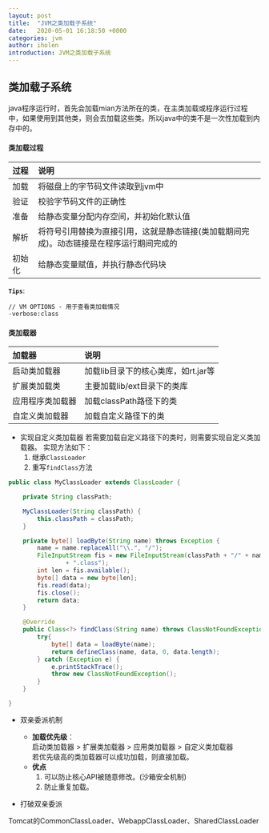```yaml
---
layout: post
title:  "JVM之类加载子系统"
date:   2020-05-01 16:18:50 +0800
categories: jvm
author: iholen
introduction: JVM之类加载子系统
---
```

## 类加载子系统

java程序运行时，首先会加载mian方法所在的类，在主类加载或程序运行过程中，如果使用到其他类，则会去加载这些类。所以java中的类不是一次性加载到内存中的。

#### 类加载过程

|过程|说明|
|:---|:---|
|加载|将磁盘上的字节码文件读取到jvm中|
|验证|校验字节码文件的正确性|
|准备|给静态变量分配内存空间，并初始化默认值|
|解析|将符号引用替换为直接引用，这就是静态链接(类加载期间完成)。动态链接是在程序运行期间完成的|
|初始化|给静态变量赋值，并执行静态代码块 |

**`Tips`**:

```
// VM OPTIONS - 用于查看类加载情况
-verbose:class
```

#### 类加载器

|加载器|说明|
|:---|:---|
|启动类加载器|加载lib目录下的核心类库，如rt.jar等|
|扩展类加载类|主要加载lib/ext目录下的类库|
|应用程序类加载器|加载classPath路径下的类|
|自定义类加载器|加载自定义路径下的类|

* 实现自定义类加载器
若需要加载自定义路径下的类时，则需要实现自定义类加载器。
实现方法如下：
    1. 继承`ClassLoader`
    2. 重写`findClass`方法

```java
public class MyClassLoader extends ClassLoader {

    private String classPath;

    MyClassLoader(String classPath) {
        this.classPath = classPath;
    }

    private byte[] loadByte(String name) throws Exception {
        name = name.replaceAll("\\.", "/");
        FileInputStream fis = new FileInputStream(classPath + "/" + name
                + ".class");
        int len = fis.available();
        byte[] data = new byte[len];
        fis.read(data);
        fis.close();
        return data;
    }

    @Override
    public Class<?> findClass(String name) throws ClassNotFoundException {
        try{
            byte[] data = loadByte(name);
            return defineClass(name, data, 0, data.length);
        } catch (Exception e) {
            e.printStackTrace();
            throw new ClassNotFoundException();
        }
    }

}
```

* 双亲委派机制

    * **加载优先级**：<br>
    启动类加载器 > 扩展类加载器 > 应用类加载器 > 自定义类加载器<br>
    若优先级高的类加载器可以成功加载，则直接加载。
    * **优点**<br>
        1. 可以防止核心API被随意修改。(沙箱安全机制)
        2. 防止重复加载。
    
* 打破双亲委派

Tomcat的CommonClassLoader、WebappClassLoader、SharedClassLoader







